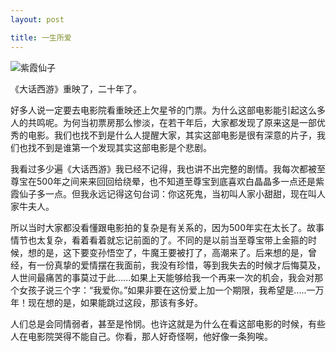 ```yaml
---
layout: post

title: 一生所爱 
---
```


![紫霞仙子](/assets/image/zixiaxianzi.jpg)

《大话西游》重映了，二十年了。

好多人说一定要去电影院看重映还上欠星爷的门票。为什么这部电影能引起这么多人的共鸣呢。为何当初票房那么惨淡，在若干年后，大家都发现了原来这是一部优秀的电影。我们也找不到是什么人提醒大家，其实这部电影是很有深意的片子，我们也找不到是谁第一个发现其实这部电影是个悲剧。

我看过多少遍《大话西游》我已经不记得，我也讲不出完整的剧情。我每次都被至尊宝在500年之间来来回回给绕晕，也不知道至尊宝到底喜欢白晶晶多一点还是紫霞仙子多一点。但我永远记得这句台词：你这死鬼，当初叫人家小甜甜，现在叫人家牛夫人。

所以当时大家都没看懂跟电影拍的复杂是有关系的，因为500年实在太长了。故事情节也太复杂，看着看着就忘记前面的了。不同的是以前当至尊宝带上金箍的时候，想的是，这下要变孙悟空了，牛魔王要被打了，高潮来了。后来想的是，曾经，有一份真挚的爱情摆在我面前，我没有珍惜，等到我失去的时候才后悔莫及，人世间最痛苦的事莫过于此......如果上天能够给我一个再来一次的机会，我会对那个女孩子说三个字：“我爱你。”如果非要在这份爱上加一个期限，我希望是.....一万年！现在想的是，如果能跳过这段，那该有多好。

人们总是会同情弱者，甚至是怜悯。也许这就是为什么在看这部电影的时候，有些人在电影院哭得不能自己。你看，那人好奇怪啊，他好像一条狗唉。